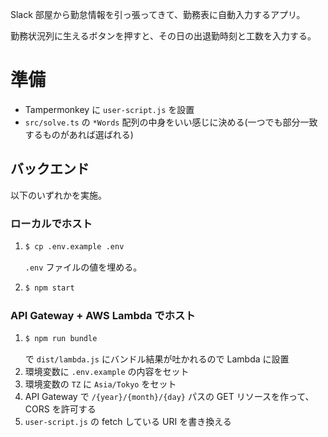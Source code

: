 Slack 部屋から勤怠情報を引っ張ってきて、勤務表に自動入力するアプリ。

勤務状況列に生えるボタンを押すと、その日の出退勤時刻と工数を入力する。

# 準備
- Tampermonkey に `user-script.js` を設置
- `src/solve.ts` の `*Words` 配列の中身をいい感じに決める(一つでも部分一致するものがあれば選ばれる)

## バックエンド
以下のいずれかを実施。

### ローカルでホスト
1. 
    ```bash
    $ cp .env.example .env
    ```

    `.env` ファイルの値を埋める。

1.
    ```bash
    $ npm start
    ```

### API Gateway + AWS Lambda でホスト
1.
    ```bash
    $ npm run bundle
    ```
    で `dist/lambda.js` にバンドル結果が吐かれるので Lambda に設置
1. 環境変数に `.env.example` の内容をセット
1. 環境変数の `TZ` に `Asia/Tokyo` をセット
1. API Gateway で `/{year}/{month}/{day}` パスの GET リソースを作って、 CORS を許可する
1. `user-script.js` の fetch している URI を書き換える
